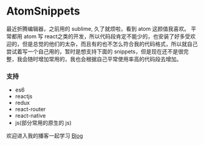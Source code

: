 # AtomSnippets

最近折腾编辑器，之前用的 sublime, 久了就烦啦，看到 atom 这颜值我喜欢。
平常都用 atom 写 react之类的开发，所以代码段肯定不能少的，也安装了好多受欢迎的，但是总觉的他们的太杂，而且有的也不怎么符合我的代码格式，所以就自己尝试着写一个自己用的，暂时是想支持下面的 snippets，但是现在还不是很完整，我会随时增加常用的，我也会根据自己平常使用率高的代码段去增加。

### 支持
* es6
* reactjs
* redux
* react-router
* react-native
* js(部分常用的原生的 js)

欢迎进入我的播客一起学习 [Blog](http://www.geekcode.me)
